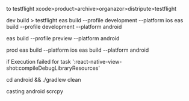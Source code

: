 to testflight
xcode>product>archive>organazor>distripute>testflight


dev build > testflight
eas build --profile development --platform ios
eas build --profile development --platform android


eas build --profile preview --platform android

prod
eas build --platform ios
eas build --platform android



if  Execution failed for task ':react-native-view-shot:compileDebugLibraryResources'

cd android && ./gradlew clean


casting android
scrcpy